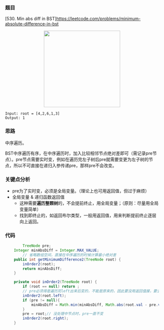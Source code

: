 ### 题目
[530. Min abs diff in BST]https://leetcode.com/problems/minimum-absolute-difference-in-bst
<div align=center><image width = '250' height ='250' src = "https://github.com/zhangbotong/LeetCode/assets/7106986/153cd086-b814-469f-95dc-c69af6886b2e"/></div>

```
Input: root = [4,2,6,1,3]
Output: 1
```

### 思路

中序遍历。

BST中序遍历有序，在中序遍历时，加入比较相邻节点绝对差即可（需记录pre节点）。pre节点需要实时变，例如在遍历完左子树后pre就需要变更为左子树的节点，所以不可直接在递归入参传递pre，那样pre不会改变。

### 关键点分析

* pre为了实时变，必须是全局变量。（理论上也可用返回值，但过于麻烦）
* 全局变量 & 递归函数返回值
  * 这种需要**遍历整颗树**的，不会提前终止，用全局变量；（原则：尽量用全局变量简单）
  * 找到即终止的，如返回布尔类型，一般用返回值，用来判断提前终止逐层向上返回。


### 代码

```java
		TreeNode pre;
    Integer minAbsDiff = Integer.MAX_VALUE;
		// 省略数组空间，直接在中序遍历的时候计算最小绝对差
    public int getMinimumDifference2(TreeNode root) {
        inOrder2(root);
        return minAbsDiff;
    }

    private void inOrder2(TreeNode root) {
        if (root == null) return ;
        // pre必须得是遍历完left出来后变的，不能是原来的，因此要没用返回值接，要么用全局变量
        inOrder2(root.left);
        if (pre != null){
            minAbsDiff = Math.min(minAbsDiff, Math.abs(root.val - pre.val));
        }
        pre = root;// 没处理中节点时，pre一直不变
        inOrder2(root.right);
    }
```

